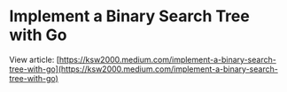 # Implement a Binary Search Tree with Go

View article: [https://ksw2000.medium.com/implement-a-binary-search-tree-with-go](https://ksw2000.medium.com/implement-a-binary-search-tree-with-go)